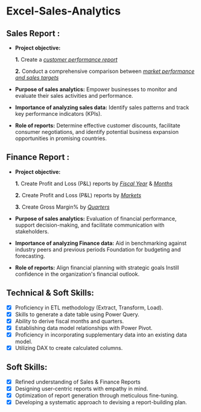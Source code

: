 # Excel-Sales-Analytics
## Sales Report :


- **Project objective:** 

    **1.** Create a _[customer performance report](https://github.com/PriyaMinj/Excel-Sales-Analytics/blob/c89490c776a75cf2689a7b2b6f2a7423d28286a2/customer%20performance%20report.pdf)_

    **2.** Conduct a comprehensive comparison between _[market performance and sales targets](https://github.com/PriyaMinj/Excel-Sales-Analytics/blob/5ad6178a93de29133b4e9765c2d05d21c5a66d36/Market%20Performance%20vs%20Target%20Report.pdf)_
  
- **Purpose of sales analytics:** Empower businesses to monitor and evaluate their sales activities and performance.

- **Importance of analyzing sales data:** Identify sales patterns and track key performance indicators (KPIs).

- **Role of reports:** Determine effective customer discounts, facilitate consumer negotiations, and identify potential business expansion opportunities in promising countries.


## Finance Report :

- **Project objective:** 

    **1.** Create Profit and Loss (P&L) reports by _[Fiscal Year](https://github.com/PriyaMinj/Excel-Sales-Analytics/blob/53d763517b3a961274e864467595d2ee75c369c1/P%26L%20Statement%20by%20Fiscal%20Year.pdf)_ & _[Months](https://github.com/PriyaMinj/Excel-Sales-Analytics/blob/1f6d2534bbfce9a5bc0f911cb12aff0b5c00e5c5/P%26L%20Statement%20by%20Months.pdf)_

   **2.** Create Profit and Loss (P&L) reports by _[Markets](https://github.com/PriyaMinj/Excel-Sales-Analytics/blob/d6b4d07a7f9dfeb25c5f0d0abc52ea7f5d932125/P%26L%20Statement%20by%20Market.pdf)_
  
  **3.** Create Gross Margin% by _[Quarters](https://github.com/PriyaMinj/Excel-Sales-Finance-Analytics/blob/864c8652c941f8e445a37dc4ad869bc85f7fdece/Finance%20reports%20pdf/GM%25%20by%20Quarters.pdf)_

- **Purpose of sales analytics:** Evaluation of financial performance, support decision-making, and facilitate communication with stakeholders.

- **Importance of analyzing Finance data:** Aid in benchmarking against industry peers and previous periods Foundation for budgeting and forecasting.

- **Role of reports:** Align financial planning with strategic goals Instill confidence in the organization's financial outlook.


## Technical & Soft Skills:
- [x]	Proficiency in ETL methodology (Extract, Transform, Load).
- [x]	Skills to generate a date table using Power Query.
- [x]	Ability to derive fiscal months and quarters.
- [x]	Establishing data model relationships with Power Pivot.
- [x]	Proficiency in incorporating supplementary data into an existing data model.
- [x]	Utilizing DAX to create calculated columns.

## Soft Skills:
- [x]	Refined understanding of Sales & Finance Reports
- [x]	Designing user-centric reports with empathy in mind.
- [x]	Optimization of report generation through meticulous fine-tuning.
- [x]	Developing a systematic approach to devising a report-building plan.

